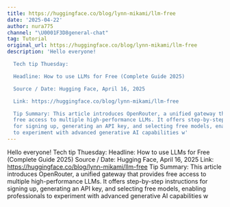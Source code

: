 ```yaml
---
title: https://huggingface.co/blog/lynn-mikami/llm-free
date: '2025-04-22'
author: nura775
channel: "\U0001F3D8general-chat"
tag: Tutorial
original_url: https://huggingface.co/blog/lynn-mikami/llm-free
description: 'Hello everyone!

  Tech tip Thuesday:

  Headline: How to use LLMs for Free (Complete Guide 2025)

  Source / Date: Hugging Face, April 16, 2025

  Link: https://huggingface.co/blog/lynn-mikami/llm-free

  Tip Summary: This article introduces OpenRouter, a unified gateway that provides
  free access to multiple high-performance LLMs. It offers step-by-step instructions
  for signing up, generating an API key, and selecting free models, enabling professionals
  to experiment with advanced generative AI capabilities w'
---
```


Hello everyone!
Tech tip Thuesday:
Headline: How to use LLMs for Free (Complete Guide 2025)
Source / Date: Hugging Face, April 16, 2025
Link: https://huggingface.co/blog/lynn-mikami/llm-free
Tip Summary: This article introduces OpenRouter, a unified gateway that provides free access to multiple high-performance LLMs. It offers step-by-step instructions for signing up, generating an API key, and selecting free models, enabling professionals to experiment with advanced generative AI capabilities w